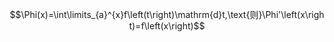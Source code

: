




$$\Phi(x)=\int\limits_{a}^{x}f\left(t\right)\mathrm{d}t,\text{则}\Phi'\left(x\right)=f\left(x\right)$$